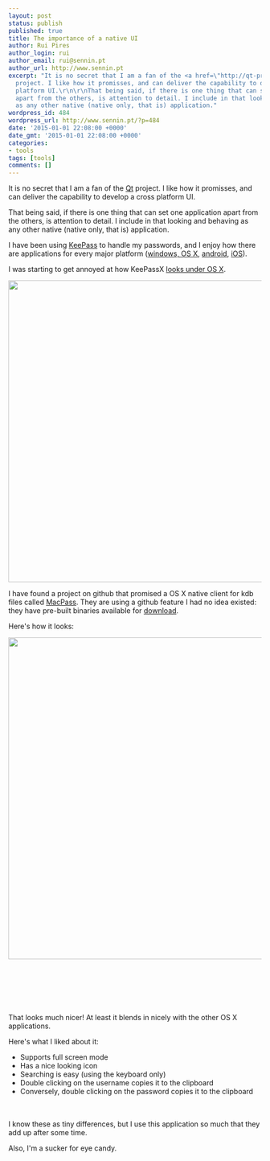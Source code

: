 ```yaml
---
layout: post
status: publish
published: true
title: The importance of a native UI
author: Rui Pires
author_login: rui
author_email: rui@sennin.pt
author_url: http://www.sennin.pt
excerpt: "It is no secret that I am a fan of the <a href=\"http://qt-project.org/\">Qt</a>
  project. I like how it promisses, and can deliver the capability to develop a cross
  platform UI.\r\n\r\nThat being said, if there is one thing that can set one application
  apart from the others, is attention to detail. I include in that looking and behaving
  as any other native (native only, that is) application."
wordpress_id: 484
wordpress_url: http://www.sennin.pt/?p=484
date: '2015-01-01 22:08:00 +0000'
date_gmt: '2015-01-01 22:08:00 +0000'
categories:
- tools
tags: [tools]
comments: []
---
```

<p>It is no secret that I am a fan of the <a href="http://qt-project.org/">Qt</a> project. I like how it promisses, and can deliver the capability to develop a cross platform UI.</p>
<p>That being said, if there is one thing that can set one application apart from the others, is attention to detail. I include in that looking and behaving as any other native (native only, that is) application.<a id="more"></a><a id="more-484"></a></p>
<p>I have been using <a href="http://en.wikipedia.org/wiki/KeePass">KeePass</a> to handle my passwords, and I enjoy how there are applications for every major platform (<a href="https://www.keepassx.org/">windows, OS X</a>, <a href="http://www.keepassdroid.com/">android</a>, <a href="https://itunes.apple.com/us/app/passdrop/id431185109?mt=8">iOS</a>).</p>
<p>I was starting to get annoyed at how KeePassX <a href="https://www.keepassx.org/screenshots/">looks under OS X</a>.</p>
<p><img src="{{ site.baseurl }}/assets/2015/mac1.jpg" width="800" height="600" /></p>
<p>I have found a project on github that promised a OS X native client for kdb files called <a href="https://github.com/mstarke/MacPass">MacPass</a>. They are using a github feature I had no idea existed: they have pre-built binaries available for <a href="https://github.com/mstarke/MacPass/releases">download</a>.</p>
<p>Here's how it looks:</p>
<p><img src="{{ site.baseurl }}/assets/2015/MacPass.png" width="794" height="640" /></p>
<p>&nbsp;</p>
<p>&nbsp;</p>
<p>&nbsp;</p>
<p>That looks much nicer! At least it blends in nicely with the other OS X applications.</p>
<p>Here's what I liked about it:</p>
<ul>
<li>Supports full screen mode</li>
<li>Has a nice looking icon</li>
<li>Searching is easy (using the keyboard only)</li>
<li>Double clicking on the username copies it to the clipboard</li>
<li>Conversely, double clicking on the password copies it to the clipboard</li><br />
</ul><br />
I know these as tiny differences, but I use this application so much that they add up after some time.
<p>Also, I'm a sucker for eye candy.</p>
